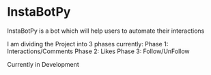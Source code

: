 # InstaBotPy
InstaBotPy is a bot which will help users to automate their interactions

I am dividing the Project into 3 phases currently:
Phase 1: Interactions/Comments
Phase 2: Likes
Phase 3: Follow/UnFollow

Currently in Development
